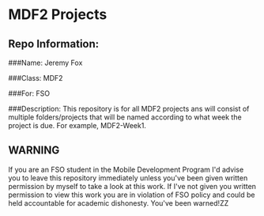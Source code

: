 MDF2 Projects
=============


Repo Information:
-----------------

###Name:
Jeremy Fox

###Class:
MDF2

###For:
FSO

###Description:
This repository is for all MDF2 projects ans will consist of multiple folders/projects that will be named according to what week the project is due. For example, MDF2-Week1.

WARNING
-------
If you are an FSO student in the Mobile Development Program I'd advise you to leave this repository immediately unless you've been given written permission by myself to take a look at this work. If I've not given you written permission to view this work you are in violation of FSO policy and could be held accountable for academic dishonesty. You've been warned!ZZ
